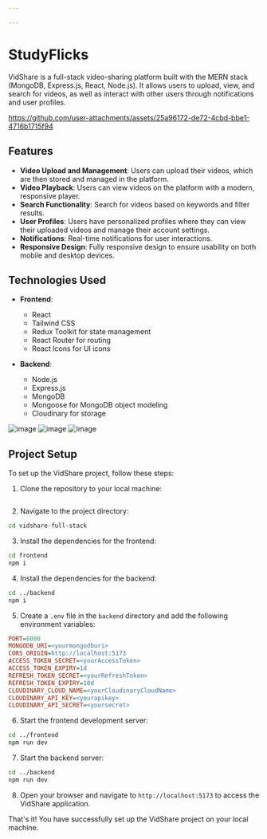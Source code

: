 ```yaml
---

---
```


# StudyFlicks

VidShare is a full-stack video-sharing platform built with the MERN stack (MongoDB, Express.js, React, Node.js). It allows users to upload, view, and search for videos, as well as interact with other users through notifications and user profiles.

https://github.com/user-attachments/assets/25a96172-de72-4cbd-bbe1-4716b1715f94

## Features

- **Video Upload and Management**: Users can upload their videos, which are then stored and managed in the platform.
- **Video Playback**: Users can view videos on the platform with a modern, responsive player.
- **Search Functionality**: Search for videos based on keywords and filter results.
- **User Profiles**: Users have personalized profiles where they can view their uploaded videos and manage their account settings.
- **Notifications**: Real-time notifications for user interactions.
- **Responsive Design**: Fully responsive design to ensure usability on both mobile and desktop devices.

## Technologies Used

- **Frontend**:
   - React
   - Tailwind CSS
   - Redux Toolkit for state management
   - React Router for routing
   - React Icons for UI icons

- **Backend**:
   - Node.js
   - Express.js
   - MongoDB
   - Mongoose for MongoDB object modeling
   - Cloudinary for storage


![image](https://github.com/user-attachments/assets/25a96172-de72-4cbd-bbe1-4716b1715f94)
![image](https://github.com/user-attachments/assets/d5f19b11-7906-4d6e-8b4b-b0605efac14b)
![image](https://github.com/user-attachments/assets/9eb48e91-fc76-483d-90e8-d6dee09596d6)


## Project Setup

To set up the VidShare project, follow these steps:

1. Clone the repository to your local machine:

```lisp {"id":"01J4GXKG9WPC5P7TYBTAX2C4DK"}

```

2. Navigate to the project directory:

```sh {"id":"01J4GXKG9WPC5P7TYBTCEV1GXE"}
cd vidshare-full-stack
```

3. Install the dependencies for the frontend:

```sh {"id":"01J4GXKG9WPC5P7TYBTG40NTYX"}
cd frontend
npm i
```

4. Install the dependencies for the backend:

```sh {"id":"01J4GXKG9WPC5P7TYBTKMEMB9N"}
cd ../backend
npm i
```

5. Create a `.env` file in the `backend` directory and add the following environment variables:

```ini {"id":"01J4GXKG9WPC5P7TYBTMWPJAV1"}
PORT=8000
MONGODB_URI=<yourmongodburi>
CORS_ORIGIN=http://localhost:5173
ACCESS_TOKEN_SECRET=<yourAccessToken>
ACCESS_TOKEN_EXPIRY=1d
REFRESH_TOKEN_SECRET=<yourRefreshToken>
REFRESH_TOKEN_EXPIRY=10d
CLOUDINARY_CLOUD_NAME=<yourCloudinaryCloudName>
CLOUDINARY_API_KEY=<yourapikey>
CLOUDINARY_API_SECRET=<yoursecret>
```

6. Start the frontend development server:

```sh {"id":"01J4GXKG9WPC5P7TYBTRW5S1TP"}
cd ../frontend
npm run dev
```

7. Start the backend server:

```sh {"id":"01J4GXKG9WPC5P7TYBTVFYVBFY"}
cd ../backend
npm run dev
```

8. Open your browser and navigate to `http://localhost:5173` to access the VidShare application.

That's it! You have successfully set up the VidShare project on your local machine.
